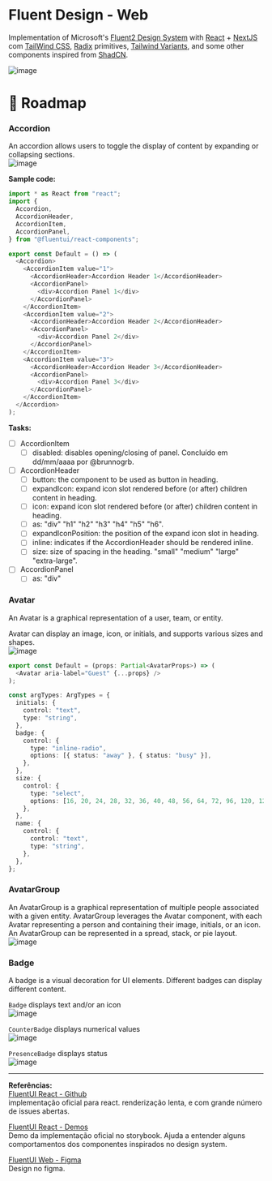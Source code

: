 # Fluent Design - Web

Implementation of Microsoft's [Fluent2 Design System](https://fluent2.microsoft.design/get-started/whatisnew) with [React](https://react.dev) + [NextJS](https://nextjs.org) com [TailWind CSS](https://tailwindcss.com), [Radix](https://www.radix-ui.com) primitives, [Tailwind Variants](https://www.tailwind-variants.org), and some other components inspired from [ShadCN](https://ui.shadcn.com/docs/components/accordion).

![image](https://github.com/grbtec/gbt-fluent2-web/assets/1107735/ce17ba93-95ae-4eb6-9384-3a76a37f46b3)

# 🚀 Roadmap

### Accordion

An accordion allows users to toggle the display of content by expanding or collapsing sections.  
![image](https://github.com/grbtec/gbt-fluent2-web/assets/1107735/99597c7a-b001-45f2-8112-d49b24bd59dd)

**Sample code:**

```typescript jsx
import * as React from "react";
import {
  Accordion,
  AccordionHeader,
  AccordionItem,
  AccordionPanel,
} from "@fluentui/react-components";

export const Default = () => (
  <Accordion>
    <AccordionItem value="1">
      <AccordionHeader>Accordion Header 1</AccordionHeader>
      <AccordionPanel>
        <div>Accordion Panel 1</div>
      </AccordionPanel>
    </AccordionItem>
    <AccordionItem value="2">
      <AccordionHeader>Accordion Header 2</AccordionHeader>
      <AccordionPanel>
        <div>Accordion Panel 2</div>
      </AccordionPanel>
    </AccordionItem>
    <AccordionItem value="3">
      <AccordionHeader>Accordion Header 3</AccordionHeader>
      <AccordionPanel>
        <div>Accordion Panel 3</div>
      </AccordionPanel>
    </AccordionItem>
  </Accordion>
);
```

**Tasks:**

- [ ] AccordionItem
  - [ ] disabled: disables opening/closing of panel. Concluído em dd/mm/aaaa por @brunnogrb.
- [ ] AccordionHeader
  - [ ] button: the component to be used as button in heading.
  - [ ] expandIcon: expand icon slot rendered before (or after) children content in heading.
  - [ ] icon: expand icon slot rendered before (or after) children content in heading.
  - [ ] as: "div" "h1" "h2" "h3" "h4" "h5" "h6".
  - [ ] expandIconPosition: the position of the expand icon slot in heading.
  - [ ] inline: indicates if the AccordionHeader should be rendered inline.
  - [ ] size: size of spacing in the heading. "small" "medium" "large" "extra-large".
- [ ] AccordionPanel
  - [ ] as: "div"

### Avatar

An Avatar is a graphical representation of a user, team, or entity.

Avatar can display an image, icon, or initials, and supports various sizes and shapes.  
![image](https://github.com/grbtec/gbt-fluent2-web/assets/1107735/6b9b9040-7bc9-46b2-8559-747ebc08b068)

```typescript jsx
export const Default = (props: Partial<AvatarProps>) => (
  <Avatar aria-label="Guest" {...props} />
);

const argTypes: ArgTypes = {
  initials: {
    control: "text",
    type: "string",
  },
  badge: {
    control: {
      type: "inline-radio",
      options: [{ status: "away" }, { status: "busy" }],
    },
  },
  size: {
    control: {
      type: "select",
      options: [16, 20, 24, 28, 32, 36, 40, 48, 56, 64, 72, 96, 120, 128],
    },
  },
  name: {
    control: {
      control: "text",
      type: "string",
    },
  },
};
```

### AvatarGroup

An AvatarGroup is a graphical representation of multiple people associated with a given entity. AvatarGroup leverages the Avatar component, with each Avatar representing a person and containing their image, initials, or an icon. An AvatarGroup can be represented in a spread, stack, or pie layout.  
![image](https://github.com/grbtec/gbt-fluent2-web/assets/1107735/3f02a03b-b73a-472f-b6f9-7e9f123969fc)

### Badge

A badge is a visual decoration for UI elements.
Different badges can display different content.

`Badge` displays text and/or an icon  
![image](https://github.com/grbtec/gbt-fluent2-web/assets/1107735/da804efc-a3fa-4f8b-be75-845c1695400a)

`CounterBadge` displays numerical values  
![image](https://github.com/grbtec/gbt-fluent2-web/assets/1107735/007e2929-022f-4270-8f3a-603d104f8534)

`PresenceBadge` displays status  
![image](https://github.com/grbtec/gbt-fluent2-web/assets/1107735/c2ceef0f-9f12-4cd9-9cbc-639ff4d855be)

---

**Referências:**  
[FluentUI React - Github](https://github.com/microsoft/fluentui)  
implementação oficial para react. renderização lenta, e com grande número de issues abertas.

[FluentUI React - Demos](https://master--628d031b55e942004ac95df1.chromatic.com/?path=/docs/demos--demos)  
Demo da implementação oficial no storybook.
Ajuda a entender alguns comportamentos dos componentes inspirados no design system.

[FluentUI Web - Figma](https://www.figma.com/community/file/836828295772957889)  
Design no figma.
